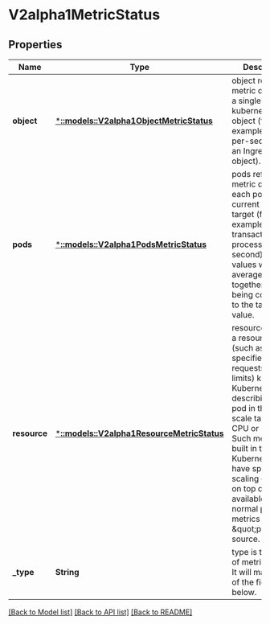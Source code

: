 # V2alpha1MetricStatus

## Properties
Name | Type | Description | Notes
------------ | ------------- | ------------- | -------------
**object** | [***::models::V2alpha1ObjectMetricStatus**](v2alpha1.ObjectMetricStatus.md) | object refers to a metric describing a single kubernetes object (for example, hits-per-second on an Ingress object). | [optional] [default to null]
**pods** | [***::models::V2alpha1PodsMetricStatus**](v2alpha1.PodsMetricStatus.md) | pods refers to a metric describing each pod in the current scale target (for example, transactions-processed-per-second).  The values will be averaged together before being compared to the target value. | [optional] [default to null]
**resource** | [***::models::V2alpha1ResourceMetricStatus**](v2alpha1.ResourceMetricStatus.md) | resource refers to a resource metric (such as those specified in requests and limits) known to Kubernetes describing each pod in the current scale target (e.g. CPU or memory). Such metrics are built in to Kubernetes, and have special scaling options on top of those available to normal per-pod metrics using the \&quot;pods\&quot; source. | [optional] [default to null]
**_type** | **String** | type is the type of metric source.  It will match one of the fields below. | [default to null]

[[Back to Model list]](../README.md#documentation-for-models) [[Back to API list]](../README.md#documentation-for-api-endpoints) [[Back to README]](../README.md)


